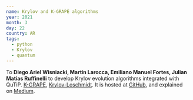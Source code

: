 ```yaml
---
name: Krylov and K-GRAPE algorithms
year: 2021
month: 3
day: 22
country: AR
tags:
  - python
  - Krylov
  - quantum
---
```

To **Diego Ariel Wisniacki, Martin Larocca, Emiliano Manuel Fortes, Julian Matias Ruffinelli** to develop Krylov evolution algorithms integrated with QuTiP. [K-GRAPE](https://arxiv.org/abs/2010.03598), [Krylov-Loschmidt](https://arxiv.org/abs/2107.09805). It is hosted at [GitHub](https://github.com/emilianomfortes/krylovsolver), and explained on [Medium](https://medium.com/@julian.ruffinelli/krylov-approximation-method-for-quantum-evolution-148b3f023ec4).
